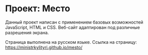 # Проект: Место

Данный проект написан с применением базовых возможностей JavaScript, HTML и CSS. Веб-сайт адаптирован под различные разрешения экрана.

Страница выполнена на русском языке.
Ссылка на страницу: https://ministrkylityri.github.io/mesto/
